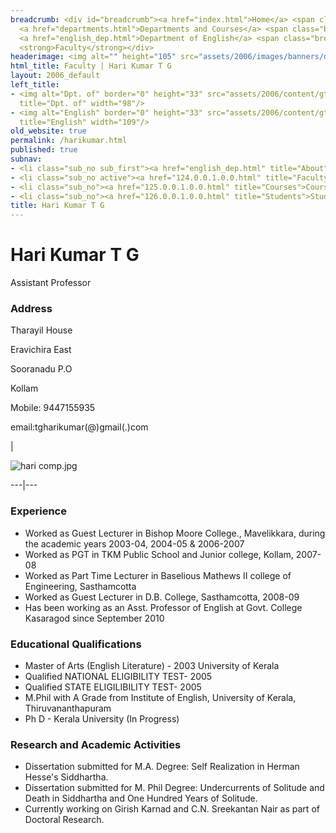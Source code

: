 ```yaml
---
breadcrumb: <div id="breadcrumb"><a href="index.html">Home</a> <span class="breadcrumb_spacer">&gt;</span>
  <a href="departments.html">Departments and Courses</a> <span class="breadcrumb_spacer">&gt;</span>
  <a href="english_dep.html">Department of English</a> <span class="breadcrumb_spacer">&gt;</span>
  <strong>Faculty</strong></div>
headerimage: <img alt="" height="105" src="assets/2006/images/banners/departments.jpg" width="472"/>
html_title: Faculty | Hari Kumar T G
layout: 2006_default
left_title:
- <img alt="Dpt. of" border="0" height="33" src="assets/2006/content/gt/fcb6421c7c62628408190d4ca84029e5.png"
  title="Dpt. of" width="98"/>
- <img alt="English" border="0" height="33" src="assets/2006/content/gt/ea21af4705cdbb55fa86a2678edb1e67.png"
  title="English" width="109"/>
old_website: true
permalink: /harikumar.html
published: true
subnav:
- <li class="sub_no sub_first"><a href="english_dep.html" title="About">About</a></li>
- <li class="sub_no active"><a href="124.0.0.1.0.0.html" title="Faculty">Faculty</a></li>
- <li class="sub_no"><a href="125.0.0.1.0.0.html" title="Courses">Courses</a></li>
- <li class="sub_no"><a href="126.0.0.1.0.0.html" title="Students">Students</a></li>
title: Hari Kumar T G
---
```


# Hari Kumar T G

Assistant Professor

### Address

Tharayil House

Eravichira East

Sooranadu P.O

Kollam

Mobile: 9447155935

email:tgharikumar(@)gmail(.)com

|

![hari comp.jpg](assets/2006/content/assets/2006/images/e414d3c431d8eec7d6c1240d7aed8175.jpg)  
  
---|---  
  
### Experience

  * Worked as Guest Lecturer in Bishop Moore College., Mavelikkara, during the academic years 2003-04, 2004-05 & 2006-2007
  * Worked as PGT in TKM Public School and Junior college, Kollam, 2007-08
  * Worked as Part Time Lecturer in Baselious Mathews II college of Engineering, Sasthamcotta
  * Worked as Guest Lecturer in D.B. College, Sasthamcotta, 2008-09
  * Has been working as an Asst. Professor of English at Govt. College Kasaragod since September 2010

### Educational Qualifications

  * Master of Arts (English Literature) - 2003 University of Kerala
  * Qualified NATIONAL ELIGIBILITY TEST- 2005
  * Qualified STATE ELIGILIBILITY TEST- 2005
  * M.Phil with A Grade from Institute of English, University of Kerala, Thiruvananthapuram
  * Ph D - Kerala University (In Progress)

### Research and Academic Activities

  * Dissertation submitted for M.A. Degree: Self Realization in Herman Hesse's Siddhartha.
  * Dissertation submitted for M. Phil Degree: Undercurrents of Solitude and Death in Siddhartha and One Hundred Years of Solitude.
  * Currently working on Girish Karnad and C.N. Sreekantan Nair as part of Doctoral Research.